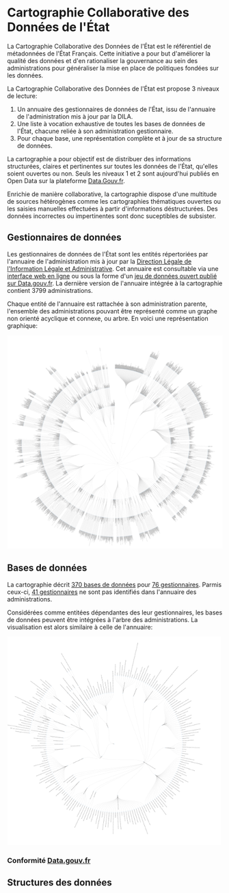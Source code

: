 Cartographie Collaborative des Données de l'État
========================================================

La Cartographie Collaborative des Données de l'État est le référentiel de métadonnées de l'État Français. Cette initiative a pour but d'améliorer la qualité des données et d'en rationaliser la gouvernance au sein des administrations pour généraliser la mise en place de politiques fondées sur les données. 

La Cartographie Collaborative des Données de l'État est propose 3 niveaux de lecture:
  
  1. Un annuaire des gestionnaires de données de l'État, issu de l'annuaire de l'administration mis à jour par la DILA.
  2. Une liste à vocation exhaustive de toutes les bases de données de l'État, chacune reliée à son administration gestionnaire.
  3. Pour chaque base, une représentation complète et à jour de sa structure de données.
  
La cartographie a pour objectif est de distribuer des informations structurées, claires et pertinentes sur toutes les données de l'État, qu'elles soient ouvertes ou non. Seuls les niveaux 1 et 2 sont aujourd'hui publiés en Open Data sur la plateforme [Data.Gouv.fr](https://www.data.gouv.fr/fr/datasets/cartographie-collaborative-des-donnees-de-letat/).

Enrichie de manière collaborative, la cartographie dispose d'une multitude de sources hétérogènes comme les cartographies thématiques ouvertes ou les saisies manuelles effectuées à partir d'informations déstructurées. Des données incorrectes ou impertinentes sont donc suceptibles de subsister.



## Gestionnaires de données

Les gestionnaires de données de l'État sont les entités répertoriées par l'annuaire de l'administration mis à jour par la [Direction Légale de l'Information Légale et Administrative](http://www.dila.premier-ministre.gouv.fr/). Cet annuaire est consultable via une [interface web en ligne](https://lannuaire.service-public.fr) ou sous la forme d'un [jeu de données ouvert publié sur Data.gouv.fr](https://www.data.gouv.fr/fr/datasets/annuaire-des-services-publics-nationaux/). La dernière version de l'annuaire intégrée à la cartographie contient 3799 administrations.

Chaque entité de l'annuaire est rattachée à son administration parente, l'ensemble des administrations pouvant être représenté comme un graphe non orienté acyclique et connexe, ou arbre. En voici une représentation graphique:

[![administrations](reporting/administrations-thumb.png)](reporting/administrations.png)

## Bases de données

La cartographie décrit [370 bases de données](http://bases.gouv2.fr/bases) pour [76 gestionnaires](http://bases.gouv2.fr/gestionnaires). Parmis ceux-ci, [41 gestionnaires](http://bases.gouv2.fr/gestionnaires/inconnus) ne sont pas identifiés dans l'annuaire des administrations.

Considérées comme entitées dépendantes des leur gestionnaires, les bases de données peuvent être intégrées à l'arbre des administrations. La visualisation est alors similaire à celle de l'annuaire:

[![bases de données](reporting/cartographie-thumb.png)](reporting/cartographie.png)


### Conformité [Data.gouv.fr](https://www.data.gouv.fr)



## Structures des données
